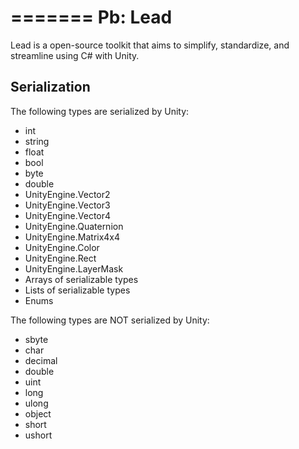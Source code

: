 =======
Pb: Lead
==

Lead is a open-source toolkit that aims to simplify, standardize, and streamline using C# with Unity.

## Serialization

The following types are serialized by Unity:

- int
- string
- float
- bool
- byte
- double
- UnityEngine.Vector2
- UnityEngine.Vector3
- UnityEngine.Vector4
- UnityEngine.Quaternion
- UnityEngine.Matrix4x4
- UnityEngine.Color
- UnityEngine.Rect
- UnityEngine.LayerMask
- Arrays of serializable types
- Lists of serializable types
- Enums

The following types are NOT serialized by Unity:

- sbyte
- char
- decimal
- double
- uint
- long
- ulong
- object
- short
- ushort
